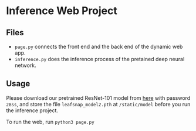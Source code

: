 # Inference Web Project

## Files

- `page.py` connects the front end and the back end of the dynamic web app.
- `inference.py` does the inference process of the pretained deep neural network.

## Usage

Please download our pretrained ResNet-101 model from [here](https://pan.baidu.com/s/12VAHFFPW9i1DQsBYYNtuXg) with password `28ss`, and store the file `leafsnap_model2.pth` at `/static/model` before you run the inference project.

To run the web, run `python3 page.py`

